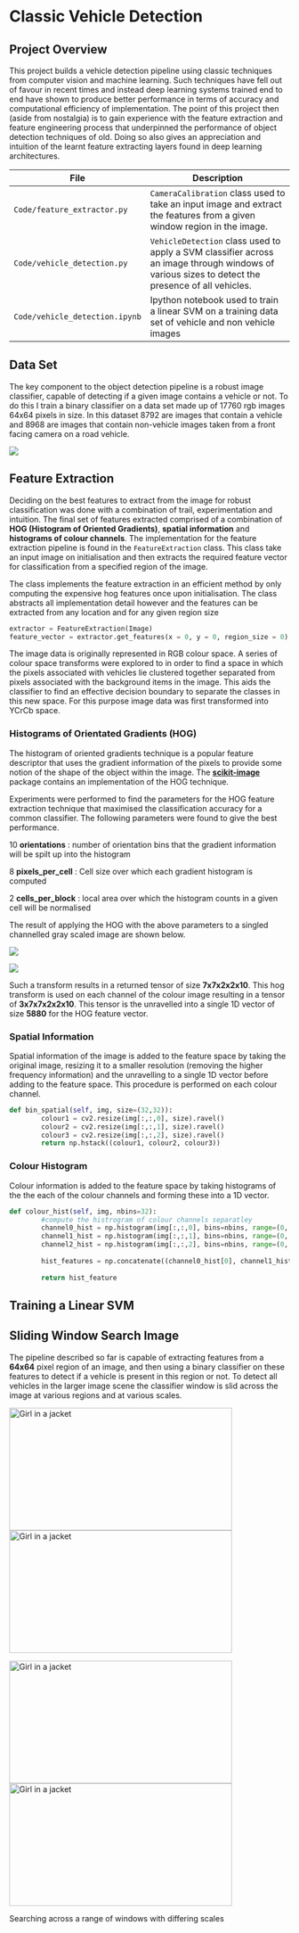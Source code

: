 # Classic Vehicle Detection

## Project Overview

This project builds a vehicle detection pipeline using classic techniques from computer vision and machine learning. Such techniques have fell out of favour in recent times and instead deep learning systems trained end to end have shown to produce better performance in terms of accuracy and computational efficiency of implementation. The point of this project then (aside from nostalgia) is to gain experience with the feature extraction and feature engineering process that underpinned the performance of object detection techniques of old. Doing so also gives an appreciation and intuition of the learnt feature extracting layers found in deep learning architectures.

| File                                | Description                                                                        |
| ----------------------------------- | ---------------------------------------------------------------------------------- |
| `Code/feature_extractor.py`      | `CameraCalibration` class used to take an input image and extract the features from a given window region in the image. |
| `Code/vehicle_detection.py`     | `VehicleDetection` class used to apply a SVM classifier across an image through windows of various sizes to detect the presence of all vehicles. |
| `Code/vehicle_detection.ipynb`   | Ipython notebook used to train a linear SVM on a training data set of vehicle and non vehicle images|

## Data Set

The key component to the object detection pipeline is a robust image classifier, capable of detecting if a given image contains a vehicle or not. To do this I train a binary classifier on a data set made up of 17760 rgb images 64x64 pixels in size. In this dataset 8792 are images that contain a vehicle and 8968 are images that contain non-vehicle images taken from a front facing camera on a road vehicle.

![](https://github.com/joshwadd/Vehicle_detection/blob/master/output_images/data_set.jpg?raw=true)



## Feature Extraction

Deciding on the best features to extract from the image for robust classification was done with a combination of trail, experimentation and intuition. The final set of features extracted comprised of a combination of  **HOG (Histogram of Oriented Gradients)**,  **spatial information** and **histograms of colour channels**.  The implementation for the feature extraction pipeline is found in the `FeatureExtraction` class. This class take an input image on initialisation and then extracts the required feature vector for classification from a specified region of the image. 

The class implements the feature extraction in an efficient method by only computing the expensive hog features once upon initialisation. The class abstracts all implementation detail however and the features can be extracted from any location and for any given region size

``` python
extractor = FeatureExtraction(Image)
feature_vector = extractor.get_features(x = 0, y = 0, region_size = 0)
```

The image data is originally represented in RGB colour space. A series of colour space transforms were explored to in order to find a space in which the pixels associated with vehicles lie clustered together separated from pixels associated with the background items in the image. This aids the classifier to find an effective decision boundary to separate the classes in this new space. For this purpose image data was first transformed into YCrCb space.

### Histograms of Orientated Gradients (HOG)

The histogram of oriented gradients technique is a popular feature descriptor that uses the gradient information of the pixels to provide some notion of the shape of the object within the image. The [**scikit-image**](http://scikit-image.org/docs/dev/auto_examples/features_detection/plot_hog.html) package contains an implementation of the HOG technique.

Experiments were performed to find the parameters for the HOG feature extraction technique that maximised the classification accuracy for a common classifier. The following parameters were found to give the best performance.


10 **orientations** : number of orientation bins that the gradient information will be spilt up into the histogram

8 **pixels_per_cell** : Cell size over which each gradient histogram is computed

2 **cells_per_block** : local area over which the histogram counts in a given cell will be normalised

The result of applying the HOG with the above parameters to a singled channelled gray scaled image are shown below.

![](https://github.com/joshwadd/Vehicle_detection/blob/master/output_images/hog_orig.png?raw=true)

![](https://github.com/joshwadd/Vehicle_detection/blob/master/output_images/hog_trans.png?raw=true)


Such a transform results in a returned tensor of size **7x7x2x2x10**. This hog transform is used on each channel of the colour image resulting in a tensor of **3x7x7x2x2x10**. This tensor is the unravelled into a single 1D vector of size **5880** for the HOG feature vector.

### Spatial Information

Spatial information of the image is added to the feature space by taking the original image, resizing it to a smaller resolution (removing the higher frequency information) and the unravelling to a single 1D vector before adding to the feature space. This procedure is performed on each colour channel.

``` python
def bin_spatial(self, img, size=(32,32)):
        colour1 = cv2.resize(img[:,:,0], size).ravel()
        colour2 = cv2.resize(img[:,:,1], size).ravel()
        colour3 = cv2.resize(img[:,:,2], size).ravel()
        return np.hstack((colour1, colour2, colour3))
```

### Colour Histogram

Colour information is added to the feature space by taking histograms of the the each of the colour channels and forming these into a 1D vector.

``` python
def colour_hist(self, img, nbins=32):  
        #compute the histrogram of colour channels separatley
        channel0_hist = np.histogram(img[:,:,0], bins=nbins, range=(0, 256))
        channel1_hist = np.histogram(img[:,:,1], bins=nbins, range=(0, 256))
        channel2_hist = np.histogram(img[:,:,2], bins=nbins, range=(0, 256))
        
        hist_features = np.concatenate((channel0_hist[0], channel1_hist[0], channel2_hist[0]))
        
        return hist_feature
```

## Training a Linear SVM


## Sliding Window Search Image

The pipeline described so far is capable of extracting features from a **64x64** pixel region of an image, and then using a binary classifier on these features to detect if a vehicle is present in this region or not. To detect all vehicles in the larger image scene the classifier window is slid across the image at various regions and at various scales.


<img src="https://github.com/joshwadd/Vehicle_detection/blob/master/output_images/scale_smallest.png?raw=true" alt="Girl in a jacket" width="400" height="220"> <img src="https://github.com/joshwadd/Vehicle_detection/blob/master/output_images/scale_mid.png?raw=true" alt="Girl in a jacket" width="400" height="220">


<img src="https://github.com/joshwadd/Vehicle_detection/blob/master/output_images/scale_large.png?raw=true" alt="Girl in a jacket" width="400" height="220"> <img src="https://github.com/joshwadd/Vehicle_detection/blob/master/output_images/scale_largest.png?raw=true" alt="Girl in a jacket" width="400" height="220">

Searching across a range of windows with differing scales







<!--stackedit_data:
eyJoaXN0b3J5IjpbMTkwNzI4NDk0Nl19
-->
